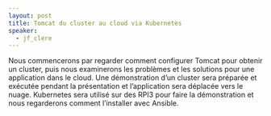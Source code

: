 ```yaml
---
layout: post
title: Tomcat du cluster au cloud via Kubernetes
speaker:
  - jf_clere
---
```

Nous commencerons par regarder comment configurer Tomcat pour obtenir un cluster, puis nous examinerons les problèmes et les solutions pour une application dans le cloud.
Une démonstration d’un cluster sera préparée et exécutée pendant la présentation et l’application sera déplacée vers le nuage. Kubernetes sera utilisé sur des RPI3 pour faire la démonstration et nous regarderons comment l’installer avec Ansible.
